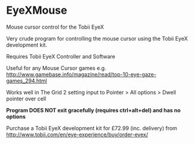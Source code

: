 EyeXMouse
=========

Mouse cursor control for the Tobii EyeX

Very crude program for controlling the mouse cursor using the Tobii EyeX development kit.

Requires Tobii EyeX Controller and Software

Useful for any Mouse Cursor games e.g. http://www.gamebase.info/magazine/read/top-10-eye-gaze-games_294.html 

Works well in The Grid 2 setting input to Pointer > All options > Dwell pointer over cell


**Program DOES NOT exit gracefully (requires ctrl+alt+del) and has no options**


Purchase a Tobii EyeX development kit for £72.99 (inc. delivery) from http://www.tobii.com/en/eye-experience/buy/order-eyex/